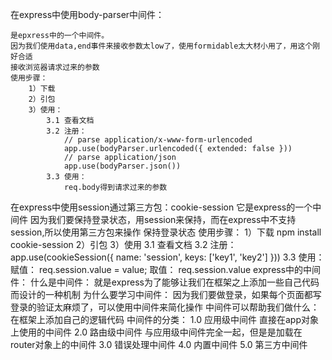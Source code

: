 在express中使用body-parser中间件：

    是epxress中的一个中间件。
    因为我们使用data,end事件来接收参数太low了，使用formidable太大材小用了，用这个刚好合适
    接收浏览器请求过来的参数
    使用步骤：   
        1）下载
        2）引包
        3）使用：
            3.1 查看文档
            3.2 注册：
                // parse application/x-www-form-urlencoded
                app.use(bodyParser.urlencoded({ extended: false }))
                // parse application/json
                app.use(bodyParser.json())
            3.3 使用：
                req.body得到请求过来的参数
在express中使用session通过第三方包：cookie-session
    它是express的一个中间件
    因为我们要保持登录状态，用session来保持，而在express中不支持session,所以使用第三方包来操作
    保持登录状态
    使用步骤：
        1）下载
            npm install cookie-session
        2）引包
        3）使用
            3.1 查看文档
            3.2 注册： 
                app.use(cookieSession({
                    name: 'session',
                    keys: ['key1', 'key2']
                }))
            3.3 使用：
                赋值：
                    req.session.value = value;
                取值：
                    req.session.value
express中的中间件：
    什么是中间件：
        就是express为了能够让我们在框架之上添加一些自己代码而设计的一种机制
    为什么要学习中间件：
        因为我们要做登录，如果每个页面都写登录的验证太麻烦了，可以使用中间件来简化操作
    中间件可以帮助我们做什么：
        在框架上添加自己的逻辑代码
    中间件的分类：
        1.0 应用级中间件
            直接在app对象上使用的中间件
        2.0 路由级中间件
            与应用级中间件完全一起，但是是加载在router对象上的中间件
        3.0 错误处理中间件
        4.0 内置中间件
        5.0 第三方中间件